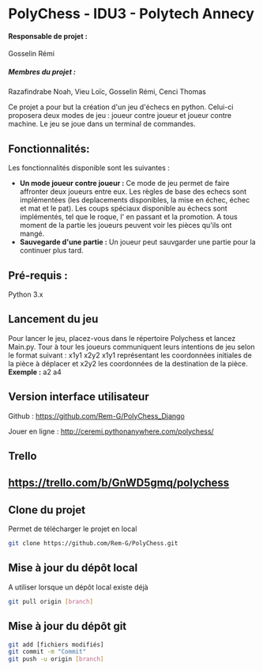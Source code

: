 # PolyChess - IDU3 - Polytech Annecy

#### Responsable de projet :
Gosselin Rémi
##### Membres du projet :
Razafindrabe Noah, Vieu Loïc, Gosselin Rémi, Cenci Thomas

Ce projet a pour but la création d'un jeu d'échecs en python. Celui-ci proposera deux modes de jeu : joueur contre joueur et joueur contre machine.
Le jeu se joue dans un terminal de commandes.

## Fonctionnalités:
Les fonctionnalités disponible sont les suivantes :
- **Un mode joueur contre joueur :** Ce mode de jeu permet de faire affronter deux joueurs entre eux. Les règles de base des echecs sont       implémentées (les deplacements disponibles, la mise en échec, échec et mat et le pat). Les coups spéciaux disponible au échecs sont implémentés, tel que le roque, l' en passant et la promotion. A tous moment de la partie les joueurs peuvent voir les pièces qu'ils ont mangé.
- **Sauvegarde d'une partie :** Un joueur peut sauvgarder une partie pour la continuer plus tard.


## Pré-requis :
Python 3.x

## Lancement du jeu
Pour lancer le jeu, placez-vous dans le répertoire Polychess et lancez Main.py.
Tour à tour les joueurs communiquent leurs intentions de jeu selon le format suivant : x1y1 x2y2
x1y1 représentant les coordonnées initiales de la pièce à déplacer et x2y2 les coordonnées de la destination de la pièce.
**Exemple :** a2 a4

## Version interface utilisateur
Github : https://github.com/Rem-G/PolyChess_Django

Jouer en ligne : http://ceremi.pythonanywhere.com/polychess/

## Trello
https://trello.com/b/GnWD5gmq/polychess
----------

## Clone du projet
Permet de télécharger le projet en local
```bash
git clone https://github.com/Rem-G/PolyChess.git
```

## Mise à jour du dépôt local
A utiliser lorsque un dépôt local existe déjà
```bash
git pull origin [branch]
```

## Mise à jour du dépôt git
```bash
git add [fichiers modifiés]
git commit -m "Commit"
git push -u origin [branch]
```
